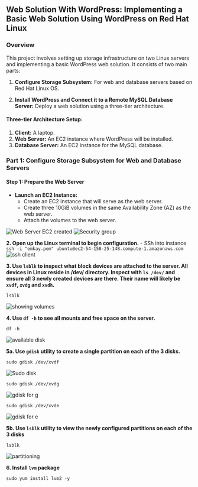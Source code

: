 ## Web Solution With WordPress: Implementing a Basic Web Solution Using WordPress on Red Hat Linux
### Overview
This project involves setting up storage infrastructure on two Linux servers and implementing a basic WordPress web solution. It consists of two main parts:

1. __Configure Storage Subsystem:__ For web and database servers based on Red Hat Linux OS.

2. __Install WordPress and Connect it to a Remote MySQL Database Server:__ Deploy a web solution using a three-tier architecture.
   
#### Three-tier Architecture Setup:

1. __Client:__ A laptop.
2. __Web Server:__ An EC2 instance where WordPress will be installed.
3. __Database Server:__ An EC2 instance for the MySQL database.

### Part 1: Configure Storage Subsystem for Web and Database Servers
#### Step 1: Prepare the Web Server

- __Launch an EC2 Instance:__
  - Create an EC2 instance that will serve as the web server.
  - Create three 10GiB volumes in the same Availability Zone (AZ) as the web server.
  - Attach the volumes to the web server.

![Web Server EC2 created](https://github.com/Emkay360/StegHub_DevOps-Cloud_Engineering/assets/56301419/fdef6de6-3905-404a-90e2-3de4695530f8)
![Security group](https://github.com/Emkay360/StegHub_DevOps-Cloud_Engineering/assets/56301419/5a44408c-2417-4aa3-a465-090d4f37c47a)

__2. Open up the Linux terminal to begin configuration.__
    - SSh into instance
    ```
    ssh -i "emkay.pem" ubuntu@ec2-54-158-25-148.compute-1.amazonaws.com
    ```
![ssh client](https://github.com/Emkay360/StegHub_DevOps-Cloud_Engineering/assets/56301419/bb44bd12-d782-4b5a-9251-2f78826cc568)

__3. Use ```lsblk``` to inspect what block devices are attached to the server. All devices in Linux reside in /dev/ directory. Inspect with ```ls /dev/``` and ensure all 3 newly created devices are there. Their name will likely be ```xvdf```, ```xvdg``` and ```xvdh```.__
```
lsblk
```
![showing volumes](https://github.com/Emkay360/StegHub_DevOps-Cloud_Engineering/assets/56301419/92f93291-466e-4c68-b14e-6064d111cda6)

__4. Use ```df -h``` to see all mounts and free space on the server.__
```
df -h
```
![available disk](https://github.com/Emkay360/StegHub_DevOps-Cloud_Engineering/assets/56301419/f489a137-7fd5-4c58-a586-14495ad93186)

__5a. Use ```gdisk``` utility to create a single partition on each of the 3 disks.__
```
sudo gdisk /dev/xvdf
```
![Sudo disk](https://github.com/Emkay360/StegHub_DevOps-Cloud_Engineering/assets/56301419/3559b156-ebb7-452c-ad67-eb2d4bc07437)
```
sudo gdisk /dev/xvdg
```
![gdisk for g](https://github.com/Emkay360/StegHub_DevOps-Cloud_Engineering/assets/56301419/32837244-e4ae-48e9-a29c-946b758ac154)
```
sudo gdisk /dev/xvde
```
![gdisk for e](https://github.com/Emkay360/StegHub_DevOps-Cloud_Engineering/assets/56301419/4cbf7a59-2dbd-4b44-b90c-c595cb49e038)

__5b. Use ```lsblk``` utility to view the newly configured partitions on each of the 3 disks__
```
lsblk
```
![partitioning](https://github.com/Emkay360/StegHub_DevOps-Cloud_Engineering/assets/56301419/351f1ed6-100f-4da1-9065-a30b786a132b)

__6. Install ```lvm``` package__
```
sudo yum install lvm2 -y
```
